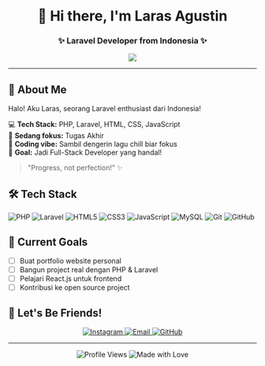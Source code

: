 <h1 align="center">👋 Hi there, I'm Laras Agustin</h1>
<h3 align="center">✨ Laravel Developer from Indonesia ✨</h3>

<p align="center">
  <img src="https://readme-typing-svg.herokuapp.com?color=FF69B4&center=true&vCenter=true&width=500&lines=PHP+Developer;Laravel+Enthusiast;Web+Development;Full+Stack+Learner" />
</p>

---

## 🎯 **About Me**
Halo! Aku Laras, seorang Laravel enthusiast dari Indonesia! 

💻 **Tech Stack:** PHP, Laravel, HTML, CSS, JavaScript  
🚀 **Sedang fokus:** Tugas Akhir  
🎵 **Coding vibe:** Sambil dengerin lagu chill biar fokus  
💫 **Goal:** Jadi Full-Stack Developer yang handal!

> "Progress, not perfection!" ✨

## 🛠️ **Tech Stack**
<p align="left"> 
  <img src="https://img.shields.io/badge/PHP-777BB4?style=for-the-badge&logo=php&logoColor=white" alt="PHP" />
  <img src="https://img.shields.io/badge/Laravel-FF2D20?style=for-the-badge&logo=laravel&logoColor=white" alt="Laravel" />
  <img src="https://img.shields.io/badge/HTML5-E34F26?style=for-the-badge&logo=html5&logoColor=white" alt="HTML5" />
  <img src="https://img.shields.io/badge/CSS3-1572B6?style=for-the-badge&logo=css3&logoColor=white" alt="CSS3" />
  <img src="https://img.shields.io/badge/JavaScript-F7DF1E?style=for-the-badge&logo=javascript&logoColor=black" alt="JavaScript" />
  <img src="https://img.shields.io/badge/MySQL-4479A1?style=for-the-badge&logo=mysql&logoColor=white" alt="MySQL" />
  <img src="https://img.shields.io/badge/Git-F05032?style=for-the-badge&logo=git&logoColor=white" alt="Git" />
  <img src="https://img.shields.io/badge/GitHub-100000?style=for-the-badge&logo=github&logoColor=white" alt="GitHub" />
</p>

## 🌟 **Current Goals**
- [ ] Buat portfolio website personal
- [ ] Bangun project real dengan PHP & Laravel
- [ ] Pelajari React.js untuk frontend
- [ ] Kontribusi ke open source project

## 🌟 **Let's Be Friends!**
<p align="center">
  <a href="https://instagram.com/0lag8_" target="_blank">
    <img src="https://img.shields.io/badge/Instagram-0lag8_-E4405F?style=for-the-badge&logo=instagram&logoColor=white" alt="Instagram" />
  </a>
  <a href="mailto:agstinin0128@gmail.com">
    <img src="https://img.shields.io/badge/Email%20Me-agstinin0128@gmail.com-D14836?style=for-the-badge&logo=gmail&logoColor=white" alt="Email" />
  </a>
  <a href="https://github.com/larasagustin" target="_blank">
    <img src="https://img.shields.io/badge/GitHub-larasagustin-100000?style=for-the-badge&logo=github&logoColor=white" alt="GitHub" />
  </a>
</p>

---

<p align="center">
  <img src="https://komarev.com/ghpvc/?username=larasagustin&color=ff69b4&style=flat" alt="Profile Views" />
  <img src="https://img.shields.io/badge/Made%20with-%E2%9D%A4%EF%B8%8F-ff69b4" alt="Made with Love" />
</p>
